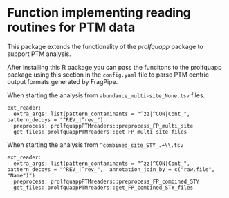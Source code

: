# Function implementing reading routines for PTM data

This package extends the functionality of the $prolfquapp$ package to support PTM analysis.


After installing this R package you can pass the funcitons to the prolfquapp package using this section in the `config.yaml` file to parse PTM centric output formats generated by FragPipe.

When starting the analysis from `abundance_multi-site_None.tsv` files.

```
ext_reader:
  extra_args: list(pattern_contaminants = "^zz|^CON|Cont_", pattern_decoys = "^REV_|^rev_")
  preprocess: prolfquappPTMreaders::preprocess_FP_multi_site
  get_files: prolfquappPTMreaders::get_FP_multi_site_files
```

When starting the analysis from `^combined_site_STY_.+\\.tsv`

```
ext_reader:
  extra_args: list(pattern_contaminants = "^zz|^CON|Cont_", pattern_decoys = "^REV_|^rev_",  annotation_join_by = c("raw.file", "Name")")
  preprocess: prolfquappPTMreaders::preprocess_FP_combined_STY
  get_files: prolfquappPTMreaders::get_FP_combined_STY_files
```
